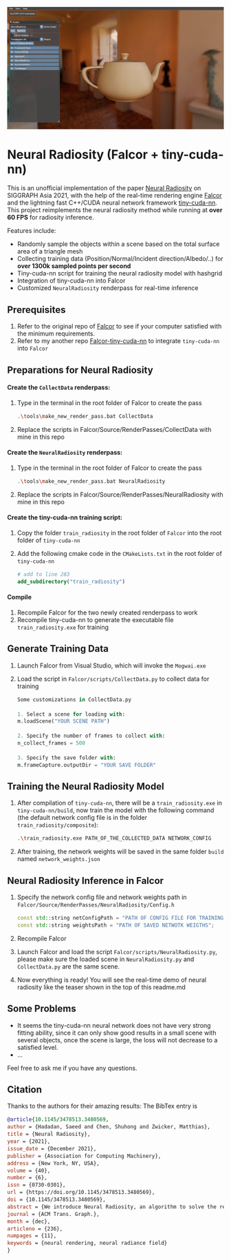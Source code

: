![](docs/images/teaser.png)

# Neural Radiosity (Falcor + tiny-cuda-nn)

This is an unofficial implementation of the paper [Neural Radiosity](https://saeedhd96.github.io/neural-radiosity/) on SIGGRAPH Asia 2021, with the help of the real-time rendering engine [Falcor](https://github.com/NVIDIAGameWorks/Falcor) and the lightning fast C++/CUDA neural network framework [tiny-cuda-nn](https://github.com/NVlabs/tiny-cuda-nn). This project reimplements the neural radiosity method while running at **over 60 FPS** for radiosity inference.

Features include:
* Randomly sample the objects within a scene based on the total surface area of a triangle mesh
* Collecting training data (Position/Normal/Incident direction/Albedo/..) for **over 1300k sampled points per second** 
* Tiny-cuda-nn script for training the neural radiosity model with hashgrid
* Integration of tiny-cuda-nn into Falcor
* Customized `NeuralRadiosity` renderpass for real-time inference



## Prerequisites

1. Refer to the original repo of [Falcor](https://github.com/NVIDIAGameWorks/Falcor) to see if your computer satisfied with the minimum requirements.
2. Refer to my another repo [Falcor-tiny-cuda-nn](https://github.com/yijie21/Falcor-tiny-cuda-nn) to integrate `tiny-cuda-nn` into `Falcor`



## Preparations for Neural Radiosity

#### Create the `CollectData` renderpass:

1. Type in the terminal in the root folder of Falcor to create the pass

   ```bash
   .\tools\make_new_render_pass.bat CollectData
   ```

2. Replace the scripts in Falcor/Source/RenderPasses/CollectData with mine in this repo

#### Create the `NeuralRadiosity` renderpass:

1. Type in the terminal in the root folder of Falcor to create the pass

   ```bash
   .\tools\make_new_render_pass.bat NeuralRadiosity
   ```

2. Replace the scripts in Falcor/Source/RenderPasses/NeuralRadiosity with mine in this repo

#### Create the tiny-cuda-nn training script:

1. Copy the folder `train_radiosity` in the root folder of `Falcor` into the root folder of `tiny-cuda-nn`

2. Add the following cmake code in the `CMakeLists.txt` in the root folder of `tiny-cuda-nn`

   ```cmake
   # add to line 283
   add_subdirectory("train_radiosity")
   ```

#### Compile

1. Recompile Falcor for the two newly created renderpass to work
2. Recompile tiny-cuda-nn to generate the executable file `train_radiosity.exe` for training



## Generate Training Data

1. Launch Falcor from Visual Studio, which will invoke the `Mogwai.exe`

2. Load the script in `Falcor/scripts/CollectData.py` to collect data for training

   ```python
   Some customizations in CollectData.py
   
   1. Select a scene for loading with:
   m.loadScene("YOUR SCENE PATH")
   
   2. Specify the number of frames to collect with:
   n_collect_frames = 500
   
   3. Specify the save folder with:
   m.frameCapture.outputDir = "YOUR SAVE FOLDER"
   ```



## Training the Neural Radiosity Model

1. After compilation of `tiny-cuda-nn`, there will be a `train_radiosity.exe` in `tiny-cuda-nn/build`, now train the model with the following command (the default network config file is in the folder `train_radiosity/composite`):

   ```bash
   .\train_radiosity.exe PATH_OF_THE_COLLECTED_DATA NETWORK_CONFIG
   ```

2. After training, the network weights will be saved in the same folder `build` named `network_weights.json`



## Neural Radiosity Inference in Falcor

1. Specify the network config file and network weights path in `Falcor/Source/RenderPasses/NeuralRadiosity/Config.h`

   ```c++
   const std::string netConfigPath = "PATH OF CONFIG FILE FOR TRAINING";
   const std::string weightsPath = "PATH OF SAVED NETWOTK WEIGTHS";
   ```

2. Recompile Falcor

3. Launch Falcor and load the script `Falcor/scripts/NeuralRadiosity.py`, please make sure the loaded scene in `NeuralRadiosity.py` and `CollectData.py` are the same scene.

4. Now everything is ready! You will see the real-time demo of neural radiosity like the teaser shown in the top of this readme.md



## Some Problems

- It seems the tiny-cuda-nn neural network does not have very strong fitting ability, since it can only show good results in a small scene with several objects, once the scene is large, the loss will not decrease to a satisfied level.
- ...



Feel free to ask me if you have any questions.



## Citation
Thanks to the authors for their amazing results:
The BibTex entry is

```bibtex
@article{10.1145/3478513.3480569,
author = {Hadadan, Saeed and Chen, Shuhong and Zwicker, Matthias},
title = {Neural Radiosity},
year = {2021},
issue_date = {December 2021},
publisher = {Association for Computing Machinery},
address = {New York, NY, USA},
volume = {40},
number = {6},
issn = {0730-0301},
url = {https://doi.org/10.1145/3478513.3480569},
doi = {10.1145/3478513.3480569},
abstract = {We introduce Neural Radiosity, an algorithm to solve the rendering equation by minimizing the norm of its residual, similar as in classical radiosity techniques. Traditional basis functions used in radiosity, such as piecewise polynomials or meshless basis functions are typically limited to representing isotropic scattering from diffuse surfaces. Instead, we propose to leverage neural networks to represent the full four-dimensional radiance distribution, directly optimizing network parameters to minimize the norm of the residual. Our approach decouples solving the rendering equation from rendering (perspective) images similar as in traditional radiosity techniques, and allows us to efficiently synthesize arbitrary views of a scene. In addition, we propose a network architecture using geometric learnable features that improves convergence of our solver compared to previous techniques. Our approach leads to an algorithm that is simple to implement, and we demonstrate its effectiveness on a variety of scenes with diffuse and non-diffuse surfaces.},
journal = {ACM Trans. Graph.},
month = {dec},
articleno = {236},
numpages = {11},
keywords = {neural rendering, neural radiance field}
}
```
